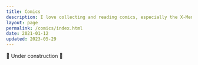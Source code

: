 ```yaml
---
title: Comics
description: I love collecting and reading comics, especially the X-Men. This section collects all my comic related pages.
layout: page
permalink: /comics/index.html
date: 2021-01-12
updated: 2023-05-29
---
```


:construction: Under construction :construction: